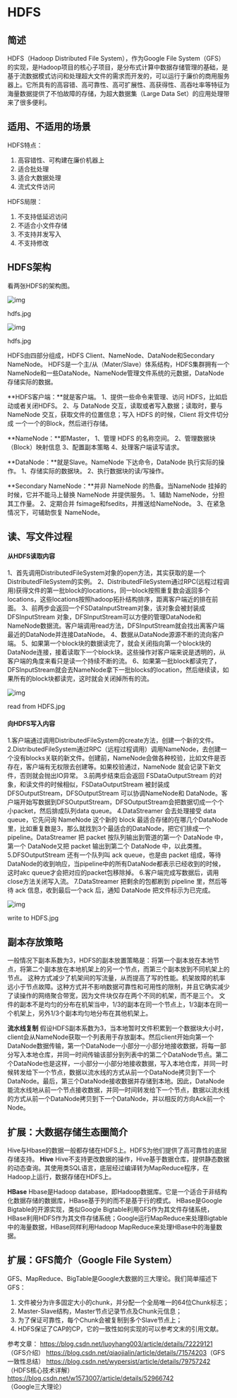 # HDFS

## 简述

HDFS（Hadoop Distributed File System），作为Google File System（GFS）的实现，是Hadoop项目的核心子项目，是分布式计算中数据存储管理的基础，是基于流数据模式访问和处理超大文件的需求而开发的，可以运行于廉价的商用服务器上。它所具有的高容错、高可靠性、高可扩展性、高获得性、高吞吐率等特征为海量数据提供了不怕故障的存储，为超大数据集（Large Data Set）的应用处理带来了很多便利。

## 适用、不适用的场景

HDFS特点：

1. 高容错性、可构建在廉价机器上
2. 适合批处理
3. 适合大数据处理
4. 流式文件访问

HDFS局限：

1. 不支持低延迟访问
2. 不适合小文件存储
3. 不支持并发写入
4. 不支持修改

## HDFS架构

看两张HDFS的架构图。



![img](https://upload-images.jianshu.io/upload_images/11480144-96c8c8fcd43f5b4c.jpg?imageMogr2/auto-orient/strip|imageView2/2/w/536/format/webp)

hdfs.jpg



![img](https://upload-images.jianshu.io/upload_images/11480144-3642fafa57ed07ca.jpg?imageMogr2/auto-orient/strip|imageView2/2/w/453/format/webp)

hdfs.jpg

HDFS由四部分组成，HDFS Client、NameNode、DataNode和Secondary NameNode。
HDFS是一个主/从（Mater/Slave）体系结构，HDFS集群拥有一个NameNode和一些DataNode。NameNode管理文件系统的元数据，DataNode存储实际的数据。

**HDFS客户端：**就是客户端。
1、提供一些命令来管理、访问 HDFS，比如启动或者关闭HDFS。
2、与 DataNode 交互，读取或者写入数据；读取时，要与 NameNode 交互，获取文件的位置信息；写入 HDFS 的时候，Client 将文件切分成 一个一个的Block，然后进行存储。

**NameNode：**即Master，
1、管理 HDFS 的名称空间。
2、管理数据块（Block）映射信息
3、配置副本策略
4、处理客户端读写请求。

**DataNode：**就是Slave。NameNode 下达命令，DataNode 执行实际的操作。
1、存储实际的数据块。
2、执行数据块的读/写操作。

**Secondary NameNode：**并非 NameNode 的热备。当NameNode 挂掉的时候，它并不能马上替换 NameNode 并提供服务。
1、辅助 NameNode，分担其工作量。
2、定期合并 fsimage和fsedits，并推送给NameNode。
3、在紧急情况下，可辅助恢复 NameNode。

## 读、写文件过程

#### 从HDFS读取内容

1、首先调用DistributedFileSystem对象的open方法，其实获取的是一个DistributedFileSystem的实例。
2、DistributedFileSystem通过RPC(远程过程调用)获得文件的第一批block的locations，同一block按照重复数会返回多个locations，这些locations按照hadoop拓扑结构排序，距离客户端近的排在前面。
3、前两步会返回一个FSDataInputStream对象，该对象会被封装成 DFSInputStream 对象，DFSInputStream可以方便的管理DataNode和NameNode数据流。客户端调用read方法，DFSInputStream就会找出离客户端最近的DataNode并连接DataNode。
4、数据从DataNode源源不断的流向客户端。
5、如果第一个block块的数据读完了，就会关闭指向第一个block块的DataNode连接，接着读取下一个block块。这些操作对客户端来说是透明的，从客户端的角度来看只是读一个持续不断的流。
6、如果第一批block都读完了，DFSInputStream就会去NameNode拿下一批blocks的location，然后继续读，如果所有的block块都读完，这时就会关闭掉所有的流。



![img](https://upload-images.jianshu.io/upload_images/11480144-ae7f73522484e438.jpg?imageMogr2/auto-orient/strip|imageView2/2/w/829/format/webp)

read from HDFS.jpg

#### 向HDFS写入内容

1.客户端通过调用DistributedFileSystem的create方法，创建一个新的文件。
2.DistributedFileSystem通过RPC（远程过程调用）调用NameNode，去创建一个没有blocks关联的新文件。创建前，NameNode会做各种校验，比如文件是否存在，客户端有无权限去创建等。如果校验通过，NameNode 就会记录下新文件，否则就会抛出IO异常。
3.前两步结束后会返回 FSDataOutputStream 的对象，和读文件的时候相似，FSDataOutputStream 被封装成 DFSOutputStream，DFSOutputStream 可以协调NameNode和 DataNode。客户端开始写数据到DFSOutputStream，DFSOutputStream会把数据切成一个个小packet，然后排成队列data queue。
4.DataStreamer 会去处理接受 data queue，它先问询 NameNode 这个新的 block 最适合存储的在哪几个DataNode里，比如重复数是3，那么就找到3个最适合的DataNode，把它们排成一个 pipeline。DataStreamer 把 packet 按队列输出到管道的第一个 DataNode 中，第一个 DataNode又把 packet 输出到第二个 DataNode 中，以此类推。
5.DFSOutputStream 还有一个队列叫 ack queue，也是由 packet 组成，等待DataNode的收到响应，当pipeline中的所有DataNode都表示已经收到的时候，这时akc queue才会把对应的packet包移除掉。
6.客户端完成写数据后，调用close方法关闭写入流。
7.DataStreamer 把剩余的包都刷到 pipeline 里，然后等待 ack 信息，收到最后一个ack 后，通知 DataNode 把文件标示为已完成。



![img](https://upload-images.jianshu.io/upload_images/11480144-73db72a39383009d.jpg?imageMogr2/auto-orient/strip|imageView2/2/w/859/format/webp)

write to HDFS.jpg

## 副本存放策略

一般情况下副本系数为3，HDFS的副本放置策略是：将第一个副本放在本地节点，将第二个副本放在本地机架上的另一个节点，而第三个副本放到不同机架上的节点。
这种方式减少了机架间的写流量，从而提高了写的性能。机架故障的机率远小于节点故障。这种方式并不影响数据可靠性和可用性的限制，并且它确实减少了读操作的网络聚合带宽，因为文件块仅存在两个不同的机架，而不是三个。
文件的副本不是均匀的分布在机架当中，1/3的副本在同一个节点上，1/3副本在同一个机架上，另外1/3个副本均匀地分布在其他机架上。

**流水线复制**
假设HDFS副本系数为3，当本地暂时文件积累到一个数据块大小时，client会从NameNode获取一个列表用于存放副本。然后client开始向第一个DataNode数据传输，第一个DataNode一小部分一小部分地接收数据，将每一部分写入本地仓库，并同一时间传输该部分到列表中的第二个DataNode节点。第二个DataNode也是这样，一小部分一小部分地接收数据，写入本地仓库，并同一时候转发给下一个节点，数据以流水线的方式从前一个DataNode拷贝到下一个DataNode。最后，第三个DataNode接收数据并存储到本地。因此，DataNode能流水线地从前一个节点接收数据，并同一时间转发给下一个节点，数据以流水线的方式从前一个DataNode拷贝到下一个DataNode，并以相反的方向Ack前一个Node。

## 扩展：大数据存储生态圈简介

Hive与Hbase的数据一般都存储在HDFS上。HDFS为他们提供了高可靠性的底层存储支持。
**Hive**
Hive不支持更改数据的操作，Hive基于数据仓库，提供静态数据的动态查询。其使用类SQL语言，底层经过编译转为MapReduce程序，在Hadoop上运行，数据存储在HDFS上。

**HBase**
Hbase是Hadoop database，即Hadoop数据库。它是一个适合于非结构化数据存储的数据库，HBase基于列的而不是基于行的模式。
HBase是Google Bigtable的开源实现，类似Google Bigtable利用GFS作为其文件存储系统，HBase利用HDFS作为其文件存储系统；Google运行MapReduce来处理Bigtable中的海量数据，HBase同样利用Hadoop MapReduce来处理HBase中的海量数据。

## 扩展：GFS简介（Google File System）

GFS、MapReduce、BigTable是Google大数据的三大理论。我们简单描述下GFS：

1. 文件被分为许多固定大小的chunk，并分配一个全局唯一的64位Chunk标志；
2. Master-Slave结构，Master节点记录节点及Chunk元信息；
3. 为了保证可靠性，每个Chunk会被复制到多个Slave节点上；
4. HDFS保证了CAP的CP，它的一致性如何实现的可以参考文末的引用文献。

参考文章：
<https://blog.csdn.net/luoyhang003/article/details/72229121>（GFS介绍）
<https://blog.csdn.net/qiaojialin/article/details/71574203>（GFS一致性总结）
<https://blog.csdn.net/wypersist/article/details/79757242>（HDFS核心技术详解）
<https://blog.csdn.net/w1573007/article/details/52966742>（Google三大理论）